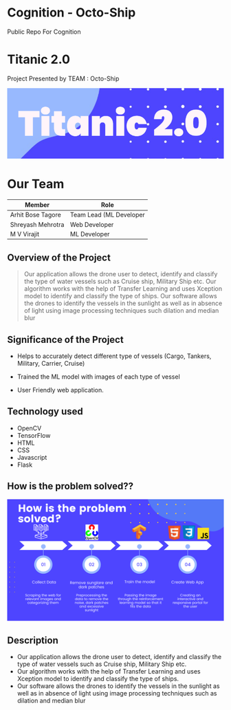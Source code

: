 #  Cognition - Octo-Ship
Public Repo For Cognition

#  Titanic 2.0

Project Presented by TEAM : Octo-Ship

![markdown logo](flask-server/static/images/logo.png)

# Our Team
Member | Role
------------- | -------------
Arhit Bose Tagore  | Team Lead (ML Developer
Shreyash Mehrotra  |  Web Developer
M V Virajit  |  ML Developer


##  Overview of the Project

>Our application allows the drone user to detect, identify and classify the type of water vessels such as Cruise ship, Military Ship etc. 
>Our algorithm works with the help of Transfer Learning and uses Xception model to identify and classify the type of ships. Our software allows the drones to identify the vessels in the sunlight as well as in absence of light using image processing techniques such dilation and median blur

##  Significance of the Project

* Helps to accurately detect different type of vessels (Cargo, Tankers, Military, Carrier, Cruise)

* Trained the ML model with images of each type of vessel

* User Friendly web application.

## Technology used

* OpenCV
* TensorFlow
* HTML
* CSS
* Javascript
* Flask

## How is the problem solved??
![markdown logo](flask-server/static/images/5.png)


##  Description

* Our application allows the drone user to detect, identify and classify the type of water vessels such as Cruise ship, Military Ship etc. 
* Our algorithm works with the help of Transfer Learning and uses Xception model to identify and classify the type of ships.
* Our software allows the drones to identify the vessels in the sunlight as well as in absence of light using image processing techniques such as dilation and median blur
